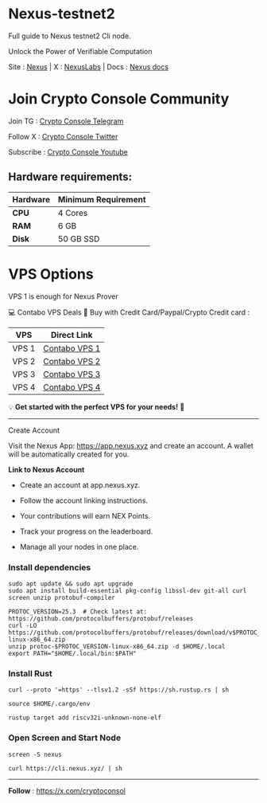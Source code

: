 # Nexus-testnet2
Full guide to Nexus testnet2 Cli node.

Unlock the Power of Verifiable Computation

Site : [Nexus](https://nexus.xyz/) | X : [NexusLabs](https://x.com/NexusLabsHQ) | Docs : [Nexus docs](https://docs.nexus.xyz/)


# Join Crypto Console Community

Join TG : [Crypto Console Telegram](https://t.me/cryptoconsol) 

Follow X : [Crypto Console Twitter](https://www.x.com/cryptoconsol) 

Subscribe : [Crypto Console Youtube](https://www.youtube.com/@cryptoconsole)

## Hardware requirements:

| **Hardware** | **Minimum Requirement** |
|--------------|-------------------------|
| **CPU**      | 4 Cores                 |
| **RAM**      | 6 GB                    | 
| **Disk**     | 50  GB  SSD             |


# VPS Options

VPS 1 is enough for Nexus Prover


💻 Contabo VPS Deals 🚀 Buy with Credit Card/Paypal/Crypto Credit card : 

 

| **VPS** | **Direct Link**                      |
|---------|--------------------------------------|
| VPS 1   | [Contabo VPS 1](https://www.jdoqocy.com/click-101278318-15692486) |
| VPS 2   | [Contabo VPS 2](https://www.anrdoezrs.net/click-101278318-13796472) |
| VPS 3   | [Contabo VPS 3](https://www.dpbolvw.net/click-101278318-13796474) |
| VPS 4   | [Contabo VPS 4](https://www.anrdoezrs.net/click-101278318-13796476) |


💡 **Get started with the perfect VPS for your needs!** 🚀


---


Create Account

Visit the Nexus App: https://app.nexus.xyz and create an account. A wallet will be automatically created for you.

**Link to Nexus Account**

- Create an account at app.nexus.xyz.

- Follow the account linking instructions.

- Your contributions will earn NEX Points.

- Track your progress on the leaderboard.

- Manage all your nodes in one place.

### Install dependencies
```
sudo apt update && sudo apt upgrade
sudo apt install build-essential pkg-config libssl-dev git-all curl screen unzip protobuf-compiler
```
```
PROTOC_VERSION=25.3  # Check latest at: https://github.com/protocolbuffers/protobuf/releases
curl -LO https://github.com/protocolbuffers/protobuf/releases/download/v$PROTOC_VERSION/protoc-$PROTOC_VERSION-linux-x86_64.zip
unzip protoc-$PROTOC_VERSION-linux-x86_64.zip -d $HOME/.local
export PATH="$HOME/.local/bin:$PATH"

```
### Install Rust
```
curl --proto '=https' --tlsv1.2 -sSf https://sh.rustup.rs | sh
```
```
source $HOME/.cargo/env
```
```
rustup target add riscv32i-unknown-none-elf
```

### Open Screen and Start Node
```
screen -S nexus
```
```
curl https://cli.nexus.xyz/ | sh
```
---

**Follow** : https://x.com/cryptoconsol
